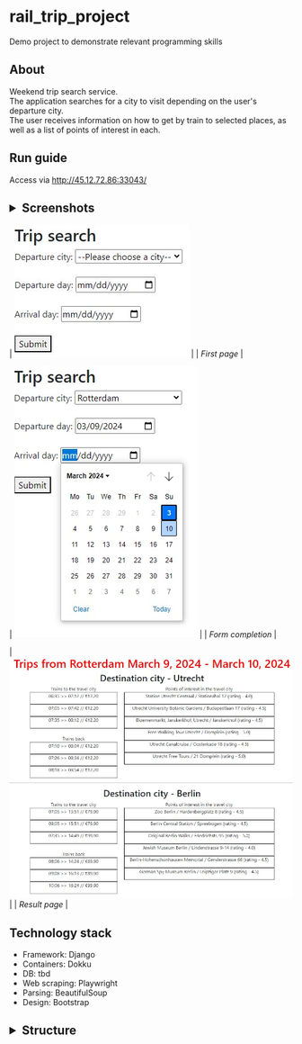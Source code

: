 # rail_trip_project

Demo project to demonstrate relevant programming skills
## About 
Weekend trip search service.   
The application searches for a city to visit depending on the user's departure city.   
The user receives information on how to get by train to selected places, as well as a list of points of interest in each.

## Run guide
Access via http://45.12.72.86:33043/

## <details><summary><b>Screenshots</b></summary></details>
| ![First page](/pictures/1.jpg "First page") | | *First page* |

| ![Form completion](/pictures/2.jpg "Form completion") | | *Form completion* |

| ![Result page](/pictures/3.jpg "Result page") | | *Result page* |

## Technology stack
* Framework: Django
* Containers: Dokku
* DB: tbd
* Web scraping: Playwright
* Parsing: BeautifulSoup
* Design: Bootstrap

## <details><summary><b>Structure</b></summary></details>
